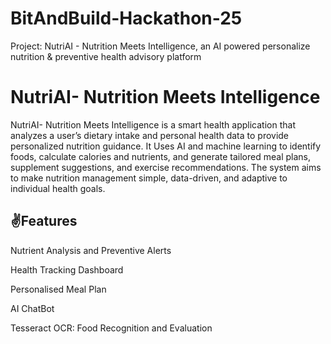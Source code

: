 # BitAndBuild-Hackathon-25
Project: NutriAI - Nutrition Meets Intelligence, an AI powered personalize nutrition &amp; preventive health advisory platform

# NutriAI- Nutrition Meets Intelligence

NutriAI- Nutrition Meets Intelligence is a smart health application that analyzes a user’s dietary intake and personal health data to provide personalized nutrition guidance. It Uses AI and machine learning to identify foods, calculate calories and nutrients, and generate tailored meal plans, supplement suggestions, and exercise recommendations. The system aims to make nutrition management simple, data-driven, and adaptive to individual health goals.


## ✌️Features
Nutrient Analysis and Preventive Alerts

Health Tracking Dashboard

Personalised Meal Plan

AI ChatBot

Tesseract OCR: Food Recognition and Evaluation
